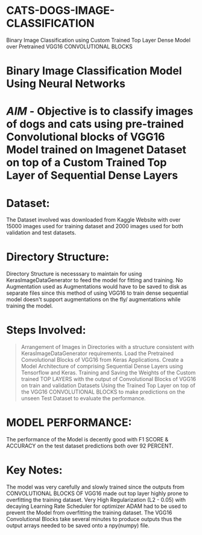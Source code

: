 # CATS-DOGS-IMAGE-CLASSIFICATION
Binary Image Classification using Custom Trained Top Layer Dense Model over Pretrained VGG16 CONVOLUTIONAL BLOCKS

# Binary Image Classification Model Using Neural Networks


# *AIM* - Objective is to classify images of dogs and cats using pre-trained Convolutional blocks of VGG16 Model trained on Imagenet Dataset on top of a Custom Trained Top Layer of Sequential Dense Layers




# Dataset:

The Dataset involved was downloaded from Kaggle Website with over 15000 images used for training dataset and 2000 images used for both validation and test datasets.



# Directory Structure:

Directory Structure is necesssary to maintain for using KerasImageDataGenerator to feed the model for fitting and training.
No Augmentation used as Augmentations would have to be saved to disk as separate files since this method of using VGG16 to train dense sequential model doesn't support augmentations on the fly/ augmentations while training the model.




# Steps Involved:

> Arrangement of Images in Directories with a structure consistent with KerasImageDataGenerator requirements.
> Load the Pretrained Convolutional Blocks of VGG16 from Keras Applications.
> Create a Model Architecture of comprising Sequential Dense Layers using Tensorflow and Keras.
> Training and Saving the Weights of the Custom trained TOP LAYERS with the output of Convolutional Blocks of VGG16 on train and validation Datasets
> Using the Trained Top Layer on top of the VGG16 CONVOLUTIONAL BLOCKS to make predictions on the unseen Test Dataset to evaluate the performance.




# MODEL PERFORMANCE:

The performance of the Model is decently good with F1 SCORE & ACCURACY on the test dataset predictions both over 92 PERCENT.




# Key Notes:

The model was very carefully and slowly trained since the outputs from CONVOLUTIONAL BLOCKS OF VGG16 made out top layer highly prone to overfitting the training dataset.
Very High Regularization (L2 - 0.05) with decaying Learning Rate Scheduler for optimizer ADAM had to be used to prevent the Model from overfitting the training dataset.
The VGG16 Convolutional Blocks take several minutes to produce outputs thus the output arrays needed to be saved onto a npy(numpy) file.
